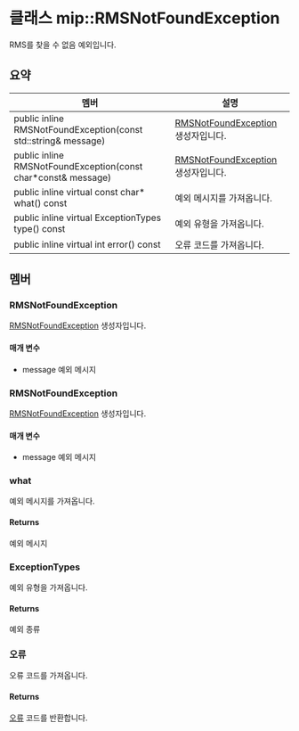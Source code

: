 # <a name="class-miprmsnotfoundexception"></a>클래스 mip::RMSNotFoundException 
RMS를 찾을 수 없음 예외입니다.
  
## <a name="summary"></a>요약
 멤버                        | 설명                                
--------------------------------|---------------------------------------------
public inline RMSNotFoundException(const std::string& message)  |  [RMSNotFoundException](#classmip_1_1_r_m_s_not_found_exception) 생성자입니다.
public inline RMSNotFoundException(const char*const& message)  |  [RMSNotFoundException](#classmip_1_1_r_m_s_not_found_exception) 생성자입니다.
public inline virtual const char* what() const  |  예외 메시지를 가져옵니다.
public inline virtual ExceptionTypes type() const  |  예외 유형을 가져옵니다.
public inline virtual int error() const  |  오류 코드를 가져옵니다.
  
## <a name="members"></a>멤버
  
### <a name="rmsnotfoundexception"></a>RMSNotFoundException
[RMSNotFoundException](#classmip_1_1_r_m_s_not_found_exception) 생성자입니다.
  
#### <a name="parameters"></a>매개 변수
* message 예외 메시지
  
### <a name="rmsnotfoundexception"></a>RMSNotFoundException
[RMSNotFoundException](#classmip_1_1_r_m_s_not_found_exception) 생성자입니다.
  
#### <a name="parameters"></a>매개 변수
* message 예외 메시지
  
### <a name="what"></a>what
예외 메시지를 가져옵니다.
  
#### <a name="returns"></a>Returns
예외 메시지
  
### <a name="exceptiontypes"></a>ExceptionTypes
예외 유형을 가져옵니다.
  
#### <a name="returns"></a>Returns
예외 종류
  
### <a name="error"></a>오류
오류 코드를 가져옵니다.
  
#### <a name="returns"></a>Returns
[오류](#classmip_1_1_error) 코드를 반환합니다.